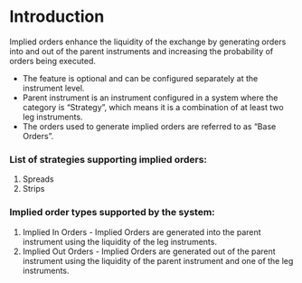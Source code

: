 # Introduction

Implied orders enhance the liquidity of the exchange by generating orders into and out of the parent instruments and increasing the probability of orders being executed.

* The feature is optional and can be configured separately at the instrument level.
* Parent instrument is an instrument configured in a system where the category is “Strategy”, which means it is a combination of at least two leg instruments.
* The orders used to generate implied orders are referred to as “Base Orders”.

### List of strategies supporting implied orders:

1. Spreads
2. Strips

### Implied order types supported by the system:

1. Implied In Orders - Implied Orders are generated into the parent instrument using the liquidity of the leg instruments.
2. Implied Out Orders - Implied Orders are generated out of the parent instrument using the liquidity of the parent instrument and one of the leg instruments.

